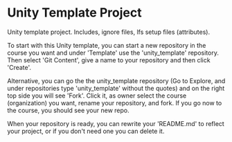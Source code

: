# Unity Template Project

Unity template project. Includes, ignore files, lfs setup files (attributes).

To start with this Unity template, you can start a new repository in the course you want and under 'Template' use the 'unity_template' repository. Then select 'Git Content', give a name to your repository and then click 'Create'.

Alternative, you can go the the unity_template repository (Go to Explore, and under repositories type 'unity_template' without the quotes) and on the right top side you will see 'Fork'. Click it, as owner select the course (organization) you want, rename your repository, and fork. If you go now to the course, you should see your new repo. 

When your repository is ready, you can rewrite your 'README.md' to reflect your project, or if you don't need one you can delete it.